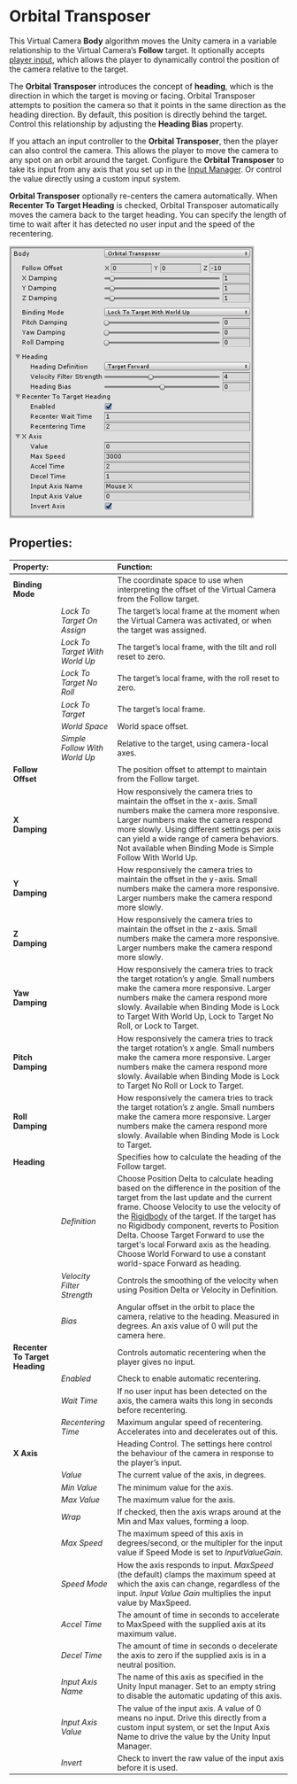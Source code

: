 # Orbital Transposer

This Virtual Camera __Body__ algorithm moves the Unity camera in a variable relationship to the Virtual Camera’s __Follow__ target. It optionally accepts [player input](https://docs.unity3d.com/Manual/ConventionalGameInput.html), which allows the player to dynamically control the position of the camera relative to the target.

The __Orbital Transposer__ introduces the concept of __heading__, which is the direction in which the target is moving or facing. Orbital Transposer attempts to position the camera so that it points in the same direction as the heading direction. By default, this position is directly behind the target. Control this relationship by adjusting the __Heading Bias__ property.

If you attach an input controller to the __Orbital Transposer__, then the player can also control the camera. This allows the player to move the camera to any spot on an orbit around the target.  Configure the __Orbital Transposer__ to take its input from any axis that you set up in the [Input Manager](https://docs.unity3d.com/Manual/class-InputManager.html). Or control the value directly using a custom input system.

__Orbital Transposer__ optionally re-centers the camera automatically.  When __Recenter To Target Heading__ is checked, Orbital Transposer automatically moves the camera back to the target heading. You can specify the length of time to wait after it has detected no user input and the speed of the recentering.

![Orbital Transposer](images/CinemachineOrbitalTransposer.png)

## Properties:

| **Property:** || **Function:** |
|:---|:---|:---|
| __Binding Mode__ || The coordinate space to use when interpreting the offset of the Virtual Camera from the Follow target. |
| | _Lock To Target On Assign_ | The target’s local frame at the moment when the Virtual Camera was activated, or when the target was assigned. |
| | _Lock To Target With World Up_ | The target’s local frame, with the tilt and roll reset to zero. |
| | _Lock To Target No Roll_ | The target’s local frame, with the roll reset to zero. |
| | _Lock To Target_ | The target’s local frame. |
| | _World Space_ | World space offset. |
| | _Simple Follow With World Up_ | Relative to the target, using camera-local axes. |
| __Follow Offset__ || The position offset to attempt to maintain from the Follow target. |
| __X Damping__ || How responsively the camera tries to maintain the offset in the x-axis. Small numbers make the camera more responsive. Larger numbers make the camera respond more slowly. Using different settings per axis can yield a wide range of camera behaviors. Not available when Binding Mode is Simple Follow With World Up. |
| __Y Damping__ || How responsively the camera tries to maintain the offset in the y-axis. Small numbers make the camera more responsive. Larger numbers make the camera respond more slowly.   |
| __Z Damping__ || How responsively the camera tries to maintain the offset in the z-axis. Small numbers make the camera more responsive. Larger numbers make the camera respond more slowly.   |
| __Yaw Damping__ || How responsively the camera tries to track the target rotation’s y angle. Small numbers make the camera more responsive. Larger numbers make the camera respond more slowly. Available when Binding Mode is Lock to Target With World Up, Lock to Target No Roll, or Lock to Target. |
| __Pitch Damping__ || How responsively the camera tries to track the target rotation’s x angle. Small numbers make the camera more responsive. Larger numbers make the camera respond more slowly. Available when Binding Mode is Lock to Target No Roll or Lock to Target. |
| __Roll Damping__ || How responsively the camera tries to track the target rotation’s z angle. Small numbers make the camera more responsive. Larger numbers make the camera respond more slowly. Available when Binding Mode is Lock to Target.  |
| __Heading__ || Specifies how to calculate the heading of the Follow target. |
| | _Definition_ | Choose Position Delta to calculate heading based on the difference in the position of the target from the last update and the current frame. Choose Velocity to use the velocity of the [Rigidbody](https://docs.unity3d.com/Manual/class-Rigidbody.html) of the target. If the target has no Rigidbody component, reverts to Position Delta. Choose Target Forward to use the target's local Forward axis as the heading. Choose World Forward to use a constant world-space Forward as heading. |
| | _Velocity Filter Strength_ | Controls the smoothing of the velocity when using Position Delta or Velocity in Definition. |
| | _Bias_ | Angular offset in the orbit to place the camera, relative to the heading. Measured in degrees. An axis value of 0 will put the camera here. |
| __Recenter To Target Heading__ || Controls automatic recentering when the player gives no input. |
| | _Enabled_ | Check to enable automatic recentering. |
| | _Wait Time_ | If no user input has been detected on the axis, the camera waits this long in seconds before recentering. |
| | _Recentering Time_ | Maximum angular speed of recentering. Accelerates into and decelerates out of this. |
| __X Axis__ || Heading Control. The settings here control the behaviour of the camera in response to the player’s input. |
| | _Value_ | The current value of the axis, in degrees. |
| | _Min Value_ | The minimum value for the axis. |
| | _Max Value_ | The maximum value for the axis. |
| | _Wrap_ | If checked, then the axis wraps around at the Min and Max values, forming a loop. |
| | _Max Speed_ | The maximum speed of this axis in degrees/second, or the multipler for the input value if Speed Mode is set to _InputValueGain_. |
| | _Speed Mode_ | How the axis responds to input.  _MaxSpeed_ (the default) clamps the maximum speed at which the axis can change, regardless of the input.  _Input Value Gain_ multiplies the input value by MaxSpeed. |
| | _Accel Time_ | The amount of time in seconds to accelerate to MaxSpeed with the supplied axis at its maximum value. |
| | _Decel Time_ | The amount of time in seconds o decelerate the axis to zero if the supplied axis is in a neutral position. |
| | _Input Axis Name_ | The name of this axis as specified in the Unity Input manager. Set to an empty string to disable the automatic updating of this axis. |
| | _Input Axis Value_ | The value of the input axis. A value of 0 means no input. Drive this directly from a custom input system, or set the Input Axis Name to drive the value by the Unity Input Manager. |
| | _Invert_ | Check to invert the raw value of the input axis before it is used. |


